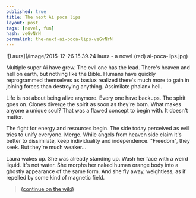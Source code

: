 ```yaml
---
published: true
title: The next Ai poca lips
layout: post
tags: [novel, fun]
hash: veGvNrN
permalink: the-next-ai-poca-lips-veGvNrN
---
```

![Laura](/image/2015-12-26 15.39.24 laura - a novel (red) ai-poca-lips.jpg)

Multiple super Ai have grew. The evil one has the lead. There's heaven and hell on earth, but nothing like the Bible. Humans have quickly reprogrammed themselves as basiux realized there's much more to gain in joining forces than destroying anything. Assimilate phalanx hell.

Life is not about being alive anymore. Every one have backups. The spirit goes on. Clones diverge the spirit as soon as they're born. What makes anyone a unique soul? That was a flawed concept to begin with. It doesn't matter.

The fight for energy and resources begin. The side today perceived as evil tries to unify everyone. Merge. While angels from heaven side claim it's better to dissimilate, keep individuality and independence. "Freedom", they seek. But they're much weaker...

Laura wakes up. She was already standing up. Wash her face with a weird liquid. It's not water. She morphs her naked human orange body into a ghostly appearance of the same form. And she fly away, weightless, as if repelled by some kind of magnetic field.

> [(continue on the wiki)](https://github.com/cauerego/cauerego.github.io/wiki/a-novel)
